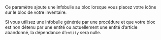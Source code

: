 Ce paramètre ajoute une infobulle au bloc lorsque vous placez votre icône sur le bloc de votre inventaire.

Si vous utilisez une infobulle générée par une procédure et que votre bloc est non détenu par une entité ou actuellement une entité d’article abandonné, la dépendance d’`entity` sera nulle.